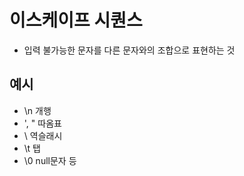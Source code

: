 # 이스케이프 시퀀스

- 입력 불가능한 문자를 다른 문자와의 조합으로 표현하는 것

## 예시

- \n 개행
- \', \" 따옴표
- \\ 역슬래시
- \t 탭
- \0 null문자 등
